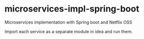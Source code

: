 # microservices-impl-spring-boot
Microservices implementation with Spring boot and Netflix OSS

Import each service as a separate module in idea and run them.
